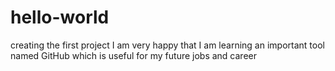 # hello-world
creating the first project
I am very happy that I am learning an important tool named GitHub which is useful for my future jobs and career
